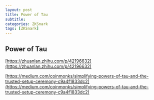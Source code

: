 ```yaml
---
layout: post
title: Power of Tau
subtitle:
categories: ZKSnark
tags: [ZKSnark]
---
```


## Power of Tau

[https://zhuanlan.zhihu.com/p/42196632](https://zhuanlan.zhihu.com/p/42196632)

[https://medium.com/coinmonks/simplifying-powers-of-tau-and-the-trusted-setup-ceremony-c9a4f1833dc2](https://medium.com/coinmonks/simplifying-powers-of-tau-and-the-trusted-setup-ceremony-c9a4f1833dc2)
